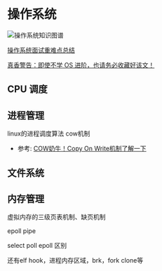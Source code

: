 # 操作系统
![操作系统知识图谱](https://user-gold-cdn.xitu.io/2017/5/22/9ec446cf01928b9a62f9d852690476bd?imageView2/0/w/1280/h/960/format/webp/ignore-error/1)

[操作系统面试重难点总结](https://juejin.im/entry/592257b62f301e006b183b95)

[真香警告：即使不学 OS 进阶，也请务必收藏好该文！](https://juejin.im/post/5cf6a3845188253b2441287e)

## CPU 调度



## 进程管理

linux的进程调度算法 cow机制 

- 参考: [COW奶牛！Copy On Write机制了解一下](https://juejin.im/post/5bd96bcaf265da396b72f855)

## 文件系统



## 内存管理

虚拟内存的三级页表机制、缺页机制



epoll pipe

select poll epoll 区别



还有elf hook，进程内存区域，brk，fork clone等 